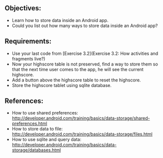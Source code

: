 ## Objectives:
* Learn how to store data inside an Android app.
* Could you list out how many ways to store data inside an Android app?

## Requirements:
* Use your last code from [Exercise 3.2](Exercise 3.2: How activities and fragments live?)
* Now your highscore table is not preserved, find a way to store them so that the next time user comes to the app, he will see the current highscore.
* Add a button above the highscore table to reset the highscore.
* Store the highscore tablet using sqlite database.

## References:
* How to use shared preferences: http://developer.android.com/training/basics/data-storage/shared-preferences.html
* How to store data to file: http://developer.android.com/training/basics/data-storage/files.html
* How to use sqlite and query data: http://developer.android.com/training/basics/data-storage/databases.html